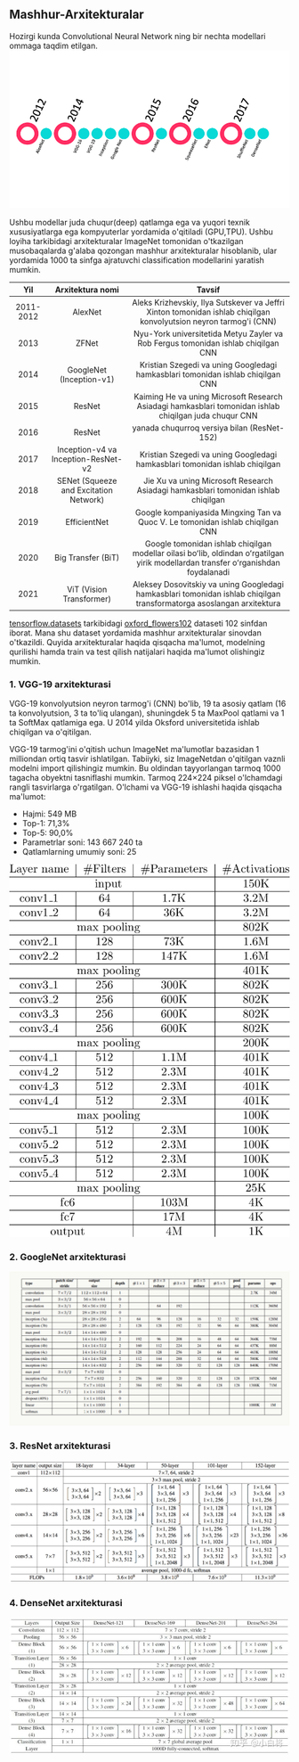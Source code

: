 ## Mashhur-Arxitekturalar

Hozirgi kunda Convolutional Neural Network ning bir nechta modellari ommaga taqdim etilgan. 
![timeline](https://github.com/MisterFoziljon/Mashhur-Arxitekturalar/blob/main/rasmlar/timeLine.png)

Ushbu modellar juda chuqur(deep) qatlamga ega va yuqori texnik xususiyatlarga ega kompyuterlar yordamida o'qitiladi (GPU,TPU).
Ushbu loyiha tarkibidagi arxitekturalar ImageNet tomonidan o'tkazilgan musobaqalarda g'alaba qozongan mashhur arxitekturalar hisoblanib, ular yordamida 1000 ta sinfga ajratuvchi classification modellarini yaratish mumkin.

<div align="center">
 
| Yil | Arxitektura nomi | Tavsif |
|:----------:|:------------------:|:---------:|
| 2011-2012 | AlexNet | Aleks Krizhevskiy, Ilya Sutskever va Jeffri Xinton tomonidan ishlab chiqilgan konvolyutsion neyron tarmog'i (CNN) |
| 2013 | ZFNet | Nyu-York universitetida Metyu Zayler va Rob Fergus tomonidan ishlab chiqilgan CNN |
| 2014 | GoogleNet (Inception-v1) | Kristian Szegedi va uning Googledagi hamkasblari tomonidan ishlab chiqilgan CNN |
| 2015 | ResNet | Kaiming He va uning Microsoft Research Asiadagi hamkasblari tomonidan ishlab chiqilgan juda chuqur CNN |
| 2016 | ResNet | yanada chuqurroq versiya bilan (ResNet-152) |
| 2017 | Inception-v4 va Inception-ResNet-v2 | Kristian Szegedi va uning Googledagi hamkasblari tomonidan ishlab chiqilgan |
| 2018 | SENet (Squeeze and Excitation Network) | Jie Xu va uning Microsoft Research Asiadagi hamkasblari tomonidan ishlab chiqilgan |
| 2019 | EfficientNet | Google kompaniyasida Mingxing Tan va Quoc V. Le tomonidan ishlab chiqilgan CNN |
| 2020 | Big Transfer (BiT) | Google tomonidan ishlab chiqilgan modellar oilasi boʻlib, oldindan oʻrgatilgan yirik modellardan transfer oʻrganishdan foydalanadi |
| 2021 | ViT (Vision Transformer) | Aleksey Dosovitskiy va uning Googledagi hamkasblari tomonidan ishlab chiqilgan transformatorga asoslangan arxitektura |
</div>

[tensorflow.datasets](https://www.tensorflow.org/datasets/catalog/overview) tarkibidagi [oxford_flowers102](https://www.tensorflow.org/datasets/catalog/oxford_flowers102?hl=ru) dataseti 102 sinfdan iborat. Mana shu dataset yordamida mashhur arxitekturalar sinovdan o'tkazildi. Quyida arxitekturalar haqida qisqacha ma'lumot, modelning qurilishi hamda train va test qilish natijalari haqida ma'lumot olishingiz mumkin.

### 1. VGG-19 arxitekturasi
VGG-19 konvolyutsion neyron tarmog'i (CNN) bo'lib, 19 ta asosiy qatlam (16 ta konvolyutsion, 3 ta to'liq ulangan), shuningdek 5 ta MaxPool qatlami va 1 ta SoftMax qatlamiga ega. U 2014 yilda Oksford universitetida ishlab chiqilgan va o'qitilgan.

VGG-19 tarmog'ini o'qitish uchun ImageNet ma'lumotlar bazasidan 1 milliondan ortiq tasvir ishlatilgan. Tabiiyki, siz ImageNetdan o'qitilgan vaznli modelni import qilishingiz mumkin. Bu oldindan tayyorlangan tarmoq 1000 tagacha obyektni tasniflashi mumkin. Tarmoq 224×224 piksel o'lchamdagi rangli tasvirlarga o'rgatilgan. O'lchami va VGG-19 ishlashi haqida qisqacha ma'lumot:

- Hajmi: 549 MB
- Top-1: 71,3%
- Top-5: 90,0%
- Parametrlar soni: 143 667 240 ta
- Qatlamlarning umumiy soni: 25

![vgg19](https://github.com/MisterFoziljon/Mashhur-Arxitekturalar/blob/main/rasmlar/VGG-19.png)

### 2. GoogleNet arxitekturasi
![googlenet](https://github.com/MisterFoziljon/Mashhur-Arxitekturalar/blob/main/rasmlar/GoogleNet.png)

### 3. ResNet arxitekturasi
![resnet](https://github.com/MisterFoziljon/Mashhur-Arxitekturalar/blob/main/rasmlar/ResNet.png)

### 4. DenseNet arxitekturasi
![densenet](https://github.com/MisterFoziljon/Mashhur-Arxitekturalar/blob/main/rasmlar/DenseNet.jpg)
